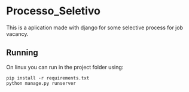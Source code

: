 # Processo_Seletivo
This is a aplication made with django for some selective process for job vacancy.

## Running
On linux you can run in the project folder using:
```shell
pip install -r requirements.txt
python manage.py runserver
```
 
